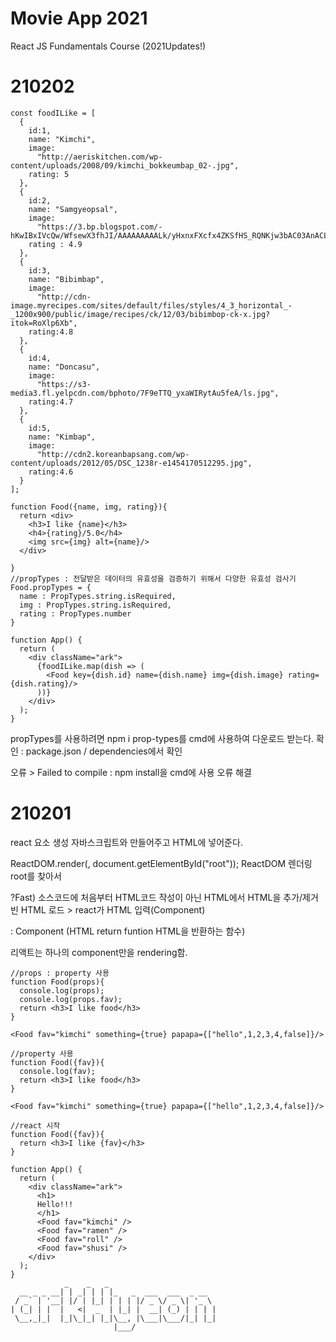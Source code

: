 # Movie App 2021 

React JS Fundamentals Course (2021Updates!)

# 210202
```
const foodILike = [
  {
    id:1,
    name: "Kimchi",
    image:
      "http://aeriskitchen.com/wp-content/uploads/2008/09/kimchi_bokkeumbap_02-.jpg",
    rating: 5
  },
  {
    id:2,
    name: "Samgyeopsal",
    image:
      "https://3.bp.blogspot.com/-hKwIBxIVcQw/WfsewX3fhJI/AAAAAAAAALk/yHxnxFXcfx4ZKSfHS_RQNKjw3bAC03AnACLcBGAs/s400/DSC07624.jpg",
    rating : 4.9
  },
  {
    id:3,
    name: "Bibimbap",
    image:
      "http://cdn-image.myrecipes.com/sites/default/files/styles/4_3_horizontal_-_1200x900/public/image/recipes/ck/12/03/bibimbop-ck-x.jpg?itok=RoXlp6Xb",
    rating:4.8
  },
  {
    id:4,
    name: "Doncasu",
    image:
      "https://s3-media3.fl.yelpcdn.com/bphoto/7F9eTTQ_yxaWIRytAu5feA/ls.jpg",
    rating:4.7
  },
  {
    id:5,
    name: "Kimbap",
    image:
      "http://cdn2.koreanbapsang.com/wp-content/uploads/2012/05/DSC_1238r-e1454170512295.jpg",
    rating:4.6
  }
];

function Food({name, img, rating}){
  return <div>
    <h3>I like {name}</h3>
    <h4>{rating}/5.0</h4>
    <img src={img} alt={name}/>
  </div>

}
//propTypes : 전달받은 데이터의 유효성을 검증하기 위해서 다양한 유효성 검사기
Food.propTypes = {
  name : PropTypes.string.isRequired,
  img : PropTypes.string.isRequired,
  rating : PropTypes.number
}

function App() {
  return (
    <div className="ark">
      {foodILike.map(dish => (
        <Food key={dish.id} name={dish.name} img={dish.image} rating={dish.rating}/>
      ))}
    </div>
  );
}
```
propTypes를 사용하려면 npm i prop-types를 cmd에 사용하여 다운로드 받는다.
확인 : package.json / dependencies에서 확인

오류 > Failed to compile : npm install을 cmd에 사용 오류 해결

# 210201
react 요소 생성 자바스크립트와 만들어주고 HTML에 넣어준다.

ReactDOM.render(<App />, document.getElementById("root"));
ReactDOM 렌더링 root를 찾아서

?Fast) 소스코드에 처음부터 HTML코드 작성이 아닌 HTML에서 HTML을 추가/제거
빈 HTML 로드 > react가 HTML 입력(Component)

<App /> : Component (HTML return funtion HTML을 반환하는 함수)

리액트는 하나의 component만을 rendering함.

``` 
//props : property 사용
function Food(props){
  console.log(props);
  console.log(props.fav);
  return <h3>I like food</h3>
}

<Food fav="kimchi" something={true} papapa={["hello",1,2,3,4,false]}/>

//property 사용
function Food({fav}){
  console.log(fav);
  return <h3>I like food</h3>
}

<Food fav="kimchi" something={true} papapa={["hello",1,2,3,4,false]}/>

//react 시작
function Food({fav}){
  return <h3>I like {fav}</h3>
}

function App() {
  return (
    <div className="ark">
      <h1>
      Hello!!!
      </h1>
      <Food fav="kimchi" />
      <Food fav="ramen" />
      <Food fav="roll" />
      <Food fav="shusi" />
    </div>
  );
}
            _    _   _
  __ _ _ __| | _| | | |_   _  ___  ___  _ __
 / _` | '__| |/ | |_| | | | |/ _ \/ _ \| '_ \
| (_| | |  |   <|  _  | |_| |  __| (_) | | | |
 \__,_|_|  |_|\_|_| |_|\__, |\___|\___/|_| |_|
                       |___/
```